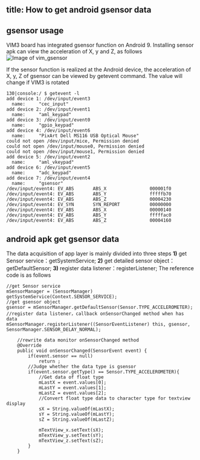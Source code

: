 title: How to get android gsensor data
---
## gsensor usage
VIM3 board has integrated gsensor function on Android 9. Installing sensor apk can view the acceleration of X, y and Z, as follows
![Image of vim_gsensor](/android/images/vim3/sensor.png)

If the sensor function is realized at the Android device, the acceleration of X, y, Z of gsensor can be viewed by getevent command. The value will change if VIM3 is rotated

```shell
130|console:/ $ getevent -l                                                    
add device 1: /dev/input/event3
  name:     "cec_input"
add device 2: /dev/input/event1
  name:     "aml_keypad"
add device 3: /dev/input/event0
  name:     "gpio_keypad"
add device 4: /dev/input/event6
  name:     "PixArt Dell MS116 USB Optical Mouse"
could not open /dev/input/mice, Permission denied
could not open /dev/input/mouse0, Permission denied
could not open /dev/input/mouse1, Permission denied
add device 5: /dev/input/event2
  name:     "aml_vkeypad"
add device 6: /dev/input/event5
  name:     "adc_keypad"
add device 7: /dev/input/event4
  name:     "gsensor"
/dev/input/event4: EV_ABS       ABS_X                000001f0            
/dev/input/event4: EV_ABS       ABS_Y                fffffb70            
/dev/input/event4: EV_ABS       ABS_Z                00004230            
/dev/input/event4: EV_SYN       SYN_REPORT           00000000            
/dev/input/event4: EV_ABS       ABS_X                00000140            
/dev/input/event4: EV_ABS       ABS_Y                fffffac0            
/dev/input/event4: EV_ABS       ABS_Z                00004160            

```
## android apk get gsensor data
The data acquisition of app layer is mainly divided into three steps
**1)** get Sensor service：getSystemService;
**2)** get detailed sensor object：getDefaultSensor;
**3)** register data listener：registerListener;
The reference code is as follows
```shell
//get Sensor service
mSensorManager = (SensorManager) getSystemService(Context.SENSOR_SERVICE);
//get gsensor object
gsensor = mSensorManager.getDefaultSensor(Sensor.TYPE_ACCELEROMETER);
//register data listener，callback onSensorChanged method when has data
mSensorManager.registerListener((SensorEventListener) this, gsensor, SensorManager.SENSOR_DELAY_NORMAL);

    //rewrite data monitor onSensorChanged method
    @Override
    public void onSensorChanged(SensorEvent event) {
        if(event.sensor == null)
            return ;
        //Judge whether the data type is gsensor
        if(event.sensor.getType() == Sensor.TYPE_ACCELEROMETER){
            //Get data of float type
            mLastX = event.values[0];
            mLastY = event.values[1];
            mLastZ = event.values[2];
            //Convert float type data to character type for textview display
            sX = String.valueOf(mLastX);
            sY = String.valueOf(mLastY);
            sZ = String.valueOf(mLastZ);
 
            mTextView_x.setText(sX);
            mTextView_y.setText(sY);
            mTextView_z.setText(sZ);
        }
    }

```
